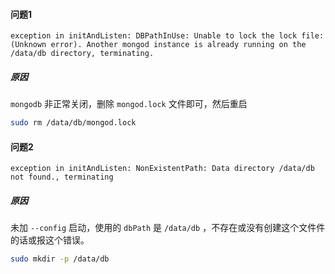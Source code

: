 #### 问题1

```
exception in initAndListen: DBPathInUse: Unable to lock the lock file: (Unknown error). Another mongod instance is already running on the /data/db directory, terminating.
```

##### 原因

`mongodb` 非正常关闭，删除 `mongod.lock` 文件即可，然后重启

```sh
sudo rm /data/db/mongod.lock
```

#### 问题2

```
exception in initAndListen: NonExistentPath: Data directory /data/db not found., terminating
```

##### 原因

未加 `--config` 启动，使用的 `dbPath` 是 `/data/db` ，不存在或没有创建这个文件件的话或报这个错误。

```sh
sudo mkdir -p /data/db
```

